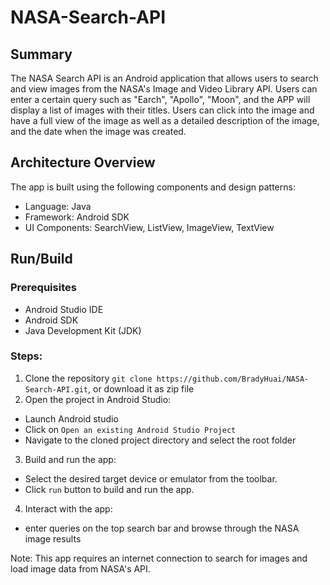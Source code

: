 # NASA-Search-API

## Summary
The NASA Search API is an Android application that allows users to search and view images from the NASA's Image and Video Library API. Users can enter a certain query such as "Earch", "Apollo", "Moon", and the APP will display a list of images with their titles. Users can click into the image and have a full view of the image as well as a detailed description of the image, and the date when the image was created.

## Architecture Overview
The app is built using the following components and design patterns:

- Language: Java
- Framework: Android SDK
- UI Components: SearchView, ListView, ImageView, TextView

## Run/Build
### Prerequisites
- Android Studio IDE
- Android SDK
- Java Development Kit (JDK)

### Steps:
1. Clone the repository `git clone https://github.com/BradyHuai/NASA-Search-API.git`, or download it as zip file
2. Open the project in Android Studio:
- Launch Android studio
- Click on `Open an existing Android Studio Project`
- Navigate to the cloned project directory and select the root folder
3. Build and run the app:
- Select the desired target device or emulator from the toolbar.
- Click `run` button to build and run the app.
4. Interact with the app:
- enter queries on the top search bar and browse through the NASA image results

Note: This app requires an internet connection to search for images and load image data from NASA's API.
